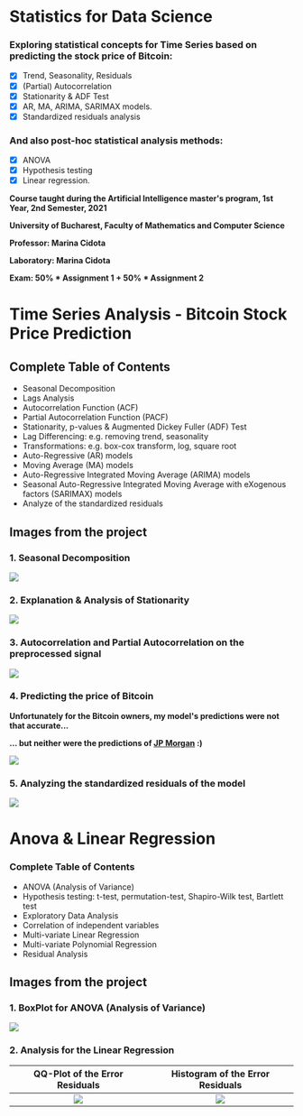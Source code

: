 # Statistics for Data Science

### Exploring statistical concepts for Time Series based on predicting the stock price of Bitcoin: 
- [x] Trend, Seasonality, Residuals
- [x] (Partial) Autocorrelation
- [x] Stationarity & ADF Test
- [x] AR, MA, ARIMA, SARIMAX models. 
- [x] Standardized residuals analysis
 
### And also post-hoc statistical analysis methods: 
- [x] ANOVA
- [x] Hypothesis testing
- [x] Linear regression.

**Course taught during the Artificial Intelligence master's program, 1st Year, 2nd Semester, 2021**

**University of Bucharest, Faculty of Mathematics and Computer Science**

**Professor: Marina Cidota**

**Laboratory: Marina Cidota**

**Exam: 50% * Assignment 1 + 50% * Assignment 2**

# Time Series Analysis - Bitcoin Stock Price Prediction
## Complete Table of Contents 
  - Seasonal Decomposition
  - Lags Analysis
  - Autocorrelation Function (ACF)
  - Partial Autocorrelation Function (PACF)
  - Stationarity, p-values & Augmented Dickey Fuller (ADF) Test
  - Lag Differencing: e.g. removing trend, seasonality
  - Transformations: e.g. box-cox transform, log, square root
  - Auto-Regressive (AR) models
  - Moving Average (MA) models
  - Auto-Regressive Integrated Moving Average (ARIMA) models
  - Seasonal Auto-Regressive Integrated Moving Average with eXogenous factors (SARIMAX) models
  - Analyze of the standardized residuals
 
## Images from the project
### 1. Seasonal Decomposition
![](https://github.com/AdrianIordache/Statistics-for-Data-Science/blob/main/Images/seasonal-decomposition.png)
### 2. Explanation & Analysis of Stationarity
![](https://github.com/AdrianIordache/Statistics-for-Data-Science/blob/main/Images/stationarity.png)
### 3. Autocorrelation and Partial Autocorrelation on the preprocessed signal
![](https://github.com/AdrianIordache/Statistics-for-Data-Science/blob/main/Images/auto-correlation.png)
### 4. Predicting the price of Bitcoin
**Unfortunately for the Bitcoin owners, my model's predictions were not that accurate...**

**... but neither were the predictions of [JP Morgan](https://www.cnbctv18.com/cryptocurrency/jp-morgan-predicts-long-term-bitcoin-price-may-reach-150000-12452972.htm) :)**

![](https://github.com/AdrianIordache/Statistics-for-Data-Science/blob/main/Images/future.png)
### 5. Analyzing the standardized residuals of the model
![](https://github.com/AdrianIordache/Statistics-for-Data-Science/blob/main/Images/time-series-analysis.png)

  # Anova & Linear Regression
  ### Complete Table of Contents 
   - ANOVA (Analysis of Variance)
   - Hypothesis testing: t-test, permutation-test, Shapiro-Wilk test, Bartlett test
   - Exploratory Data Analysis 
   - Correlation of independent variables
   - Multi-variate Linear Regression
   - Multi-variate Polynomial Regression
   - Residual Analysis
   
## Images from the project
### 1. BoxPlot for ANOVA (Analysis of Variance)
![](https://github.com/AdrianIordache/Statistics-for-Data-Science/blob/main/Images/anova.png)
### 2. Analysis for the Linear Regression
QQ-Plot of the Error Residuals           |  Histogram of the Error Residuals
:-------------------------:|:-------------------------:
![](https://github.com/AdrianIordache/Statistics-for-Data-Science/blob/main/Images/qq-plot-regression.png)   |  ![](https://github.com/AdrianIordache/Statistics-for-Data-Science/blob/main/Images/residuals-regression.png)
